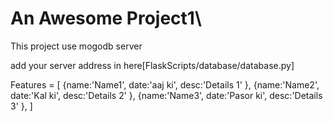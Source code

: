 # An Awesome Project1\


This project use mogodb server

add your server address in here[FlaskScripts/database/database.py]
 


Features = [
{name:'Name1',
date:'aaj ki',
desc:'Details 1'
},
{name:'Name2',
date:'Kal ki',
desc:'Details 2'
},
{name:'Name3',
date:'Pasor ki',
desc:'Details 3'
},
]
